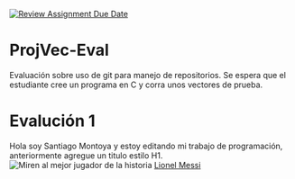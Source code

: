 [![Review Assignment Due Date](https://classroom.github.com/assets/deadline-readme-button-24ddc0f5d75046c5622901739e7c5dd533143b0c8e959d652212380cedb1ea36.svg)](https://classroom.github.com/a/L-l2uhAO)
# ProjVec-Eval
Evaluación sobre uso de git para manejo de repositorios. Se espera que el estudiante cree un programa en C y corra unos vectores de prueba. 

# Evalución 1
Hola soy Santiago Montoya y estoy editando mi trabajo de programación, anteriormente agregue un titulo estilo H1.
![Miren al mejor jugador de la historia](https://images.app.goo.gl/XfHJErYAiEAFUrkv8)
[Lionel Messi](https://es.wikipedia.org/wiki/Lionel_Messi "Biografia de Messi")
